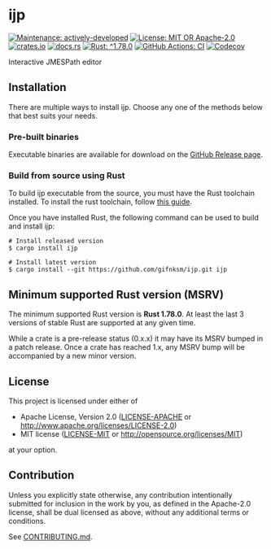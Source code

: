 <!-- cargo-sync-rdme title [[ -->
# ijp
<!-- cargo-sync-rdme ]] -->
<!-- cargo-sync-rdme badge [[ -->
[![Maintenance: actively-developed](https://img.shields.io/badge/maintenance-actively--developed-brightgreen.svg?style=flat-square)](https://doc.rust-lang.org/cargo/reference/manifest.html#the-badges-section)
[![License: MIT OR Apache-2.0](https://img.shields.io/crates/l/ijp.svg?style=flat-square)](#license)
[![crates.io](https://img.shields.io/crates/v/ijp.svg?logo=rust&style=flat-square)](https://crates.io/crates/ijp)
[![docs.rs](https://img.shields.io/docsrs/ijp.svg?logo=docs.rs&style=flat-square)](https://docs.rs/ijp)
[![Rust: ^1.78.0](https://img.shields.io/badge/rust-^1.78.0-93450a.svg?logo=rust&style=flat-square)](https://doc.rust-lang.org/cargo/reference/manifest.html#the-rust-version-field)
[![GitHub Actions: CI](https://img.shields.io/github/actions/workflow/status/gifnksm/ijp/ci.yml.svg?label=CI&logo=github&style=flat-square)](https://github.com/gifnksm/ijp/actions/workflows/ci.yml)
[![Codecov](https://img.shields.io/codecov/c/github/gifnksm/ijp.svg?label=codecov&logo=codecov&style=flat-square)](https://codecov.io/gh/gifnksm/ijp)
<!-- cargo-sync-rdme ]] -->

Interactive JMESPath editor

## Installation

There are multiple ways to install ijp.
Choose any one of the methods below that best suits your needs.

### Pre-built binaries

Executable binaries are available for download on the [GitHub Release page].

[GitHub Release page]: https://github.com/gifnksm/ijp/releases/

### Build from source using Rust

To build ijp executable from the source, you must have the Rust toolchain installed.
To install the rust toolchain, follow [this guide](https://www.rust-lang.org/tools/install).

Once you have installed Rust, the following command can be used to build and install ijp:

```console
# Install released version
$ cargo install ijp

# Install latest version
$ cargo install --git https://github.com/gifnksm/ijp.git ijp
```

## Minimum supported Rust version (MSRV)

The minimum supported Rust version is **Rust 1.78.0**.
At least the last 3 versions of stable Rust are supported at any given time.

While a crate is a pre-release status (0.x.x) it may have its MSRV bumped in a patch release.
Once a crate has reached 1.x, any MSRV bump will be accompanied by a new minor version.

## License

This project is licensed under either of

* Apache License, Version 2.0
   ([LICENSE-APACHE](LICENSE-APACHE) or <http://www.apache.org/licenses/LICENSE-2.0>)
* MIT license
   ([LICENSE-MIT](LICENSE-MIT) or <http://opensource.org/licenses/MIT>)

at your option.

## Contribution

Unless you explicitly state otherwise, any contribution intentionally submitted
for inclusion in the work by you, as defined in the Apache-2.0 license, shall be
dual licensed as above, without any additional terms or conditions.

See [CONTRIBUTING.md](CONTRIBUTING.md).
